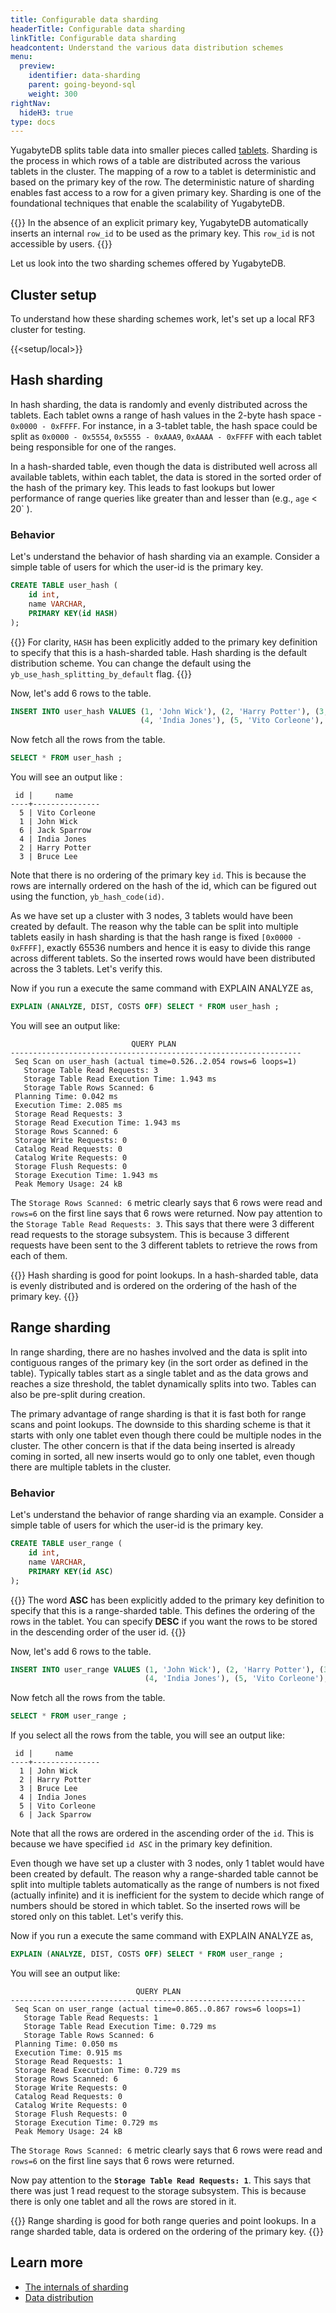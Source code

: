 ```yaml
---
title: Configurable data sharding
headerTitle: Configurable data sharding
linkTitle: Configurable data sharding
headcontent: Understand the various data distribution schemes
menu:
  preview:
    identifier: data-sharding
    parent: going-beyond-sql
    weight: 300
rightNav:
  hideH3: true
type: docs
---
```


YugabyteDB splits table data into smaller pieces called [tablets](../../../architecture/key-concepts/#tablet).
Sharding is the process in which rows of a table are distributed across the various tablets in the cluster. The mapping of a row to a tablet is deterministic and based on the primary key of the row. The deterministic nature of sharding enables fast access to a row for a given primary key. Sharding is one of the foundational techniques that enable the scalability of YugabyteDB.

{{<note>}}
In the absence of an explicit primary key, YugabyteDB automatically inserts an internal `row_id` to be used as the primary key. This `row_id` is not accessible by users.
{{</note>}}

Let us look into the two sharding schemes offered by YugabyteDB.

## Cluster setup

To understand how these sharding schemes work, let's set up a local RF3 cluster for testing.

{{<setup/local>}}

## Hash sharding

In hash sharding, the data is randomly and evenly distributed across the tablets. Each tablet owns a range of hash values in the 2-byte hash space - `0x0000 - 0xFFFF`. For instance, in a 3-tablet table, the hash space could be split as `0x0000 - 0x5554`, `0x5555 - 0xAAA9`, `0xAAAA - 0xFFFF` with each tablet being responsible for one of the ranges.

In a hash-sharded table, even though the data is distributed well across all available tablets, within each tablet, the data is stored in the sorted order of the hash of the primary key. This leads to fast lookups but lower performance of range queries like greater than and lesser than (e.g., `age` < 20` ).

### Behavior

Let's understand the behavior of hash sharding via an example. Consider a simple table of users for which the user-id is the primary key.

```sql
CREATE TABLE user_hash (
    id int,
    name VARCHAR,
    PRIMARY KEY(id HASH)
);
```

{{<note>}}
For clarity, `HASH` has been explicitly added to the primary key definition to specify that this is a hash-sharded table. Hash sharding is the default distribution scheme. You can change the default using the `yb_use_hash_splitting_by_default` flag.
{{</note>}}

Now, let's add 6 rows to the table.

```sql
INSERT INTO user_hash VALUES (1, 'John Wick'), (2, 'Harry Potter'), (3, 'Bruce Lee'),
                             (4, 'India Jones'), (5, 'Vito Corleone'), (6, 'Jack Sparrow');
```

Now fetch all the rows from the table.

```sql
SELECT * FROM user_hash ;
```

You will see an output like :

```caddyfile{.nocopy}
 id |     name
----+---------------
  5 | Vito Corleone
  1 | John Wick
  6 | Jack Sparrow
  4 | India Jones
  2 | Harry Potter
  3 | Bruce Lee
```

Note that there is no ordering of the primary key `id`. This is because the rows are internally ordered on the hash of the id, which can be figured out using the function, `yb_hash_code(id)`.

As we have set up a cluster with 3 nodes, 3 tablets would have been created by default. The reason why the table can be split into multiple tablets easily in hash sharding is that the hash range is fixed `[0x0000 - 0xFFFF]`, exactly 65536 numbers and hence it is easy to divide this range across different tablets. So the inserted rows would have been distributed across the 3 tablets.   Let's verify this.

Now if you run a execute the same command with EXPLAIN ANALYZE as,

```sql
EXPLAIN (ANALYZE, DIST, COSTS OFF) SELECT * FROM user_hash ;
```

You will see an output like:

```puppet{.nocopy}
                           QUERY PLAN
-----------------------------------------------------------------
 Seq Scan on user_hash (actual time=0.526..2.054 rows=6 loops=1)
   Storage Table Read Requests: 3
   Storage Table Read Execution Time: 1.943 ms
   Storage Table Rows Scanned: 6
 Planning Time: 0.042 ms
 Execution Time: 2.085 ms
 Storage Read Requests: 3
 Storage Read Execution Time: 1.943 ms
 Storage Rows Scanned: 6
 Storage Write Requests: 0
 Catalog Read Requests: 0
 Catalog Write Requests: 0
 Storage Flush Requests: 0
 Storage Execution Time: 1.943 ms
 Peak Memory Usage: 24 kB
```

The `Storage Rows Scanned: 6` metric clearly says that 6 rows were read and `rows=6` on the first line says that 6 rows were returned. Now pay attention to the `Storage Table Read Requests: 3`. This says that there were 3 different read requests to the storage subsystem. This is because 3 different requests have been sent to the 3 different tablets to retrieve the rows from each of them.

{{<tip title="Remember">}}
Hash sharding is good for point lookups. In a hash-sharded table, data is evenly distributed and is ordered on the ordering of the hash of the primary key.
{{</tip>}}

## Range sharding

In range sharding, there are no hashes involved and the data is split into contiguous ranges of the primary key (in the sort order as defined in the table). Typically tables start as a single tablet and as the data grows and reaches a size threshold, the tablet dynamically splits into two. Tables can also be pre-split during creation.

The primary advantage of range sharding is that it is fast both for range scans and point lookups. The downside to this sharding scheme is that it starts with only one tablet even though there could be multiple nodes in the cluster. The other concern is that if the data being inserted is already coming in sorted, all new inserts would go to only one tablet, even though there are multiple tablets in the cluster.

### Behavior

Let's understand the behavior of range sharding via an example. Consider a simple table of users for which the user-id is the primary key.

```sql
CREATE TABLE user_range (
    id int,
    name VARCHAR,
    PRIMARY KEY(id ASC)
);
```

{{<note>}}
The word **ASC** has been explicitly added to the primary key definition to specify that this is a range-sharded table. This defines the ordering of the rows in the tablet. You can specify **DESC** if you want the rows to be stored in the descending order of the user id.
{{</note>}}

Now, let's add 6 rows to the table.

```sql
INSERT INTO user_range VALUES (1, 'John Wick'), (2, 'Harry Potter'), (3, 'Bruce Lee'),
                              (4, 'India Jones'), (5, 'Vito Corleone'), (6, 'Jack Sparrow');
```

Now fetch all the rows from the table.

```sql
SELECT * FROM user_range ;
```

If you select all the rows from the table, you will see an output like:

```caddyfile{.nocopy}
 id |     name
----+---------------
  1 | John Wick
  2 | Harry Potter
  3 | Bruce Lee
  4 | India Jones
  5 | Vito Corleone
  6 | Jack Sparrow
```

Note that all the rows are ordered in the ascending order of the `id`. This is because we have specified `id ASC` in the primary key definition.

Even though we have set up a cluster with 3 nodes, only 1 tablet would have been created by default. The reason why a range-sharded table cannot be split into multiple tablets automatically as the range of numbers is not fixed (actually infinite) and it is inefficient for the system to decide which range of numbers should be stored in which tablet. So the inserted rows will be stored only on this tablet. Let's verify this.

Now if you run a execute the same command with EXPLAIN ANALYZE as,

```sql
EXPLAIN (ANALYZE, DIST, COSTS OFF) SELECT * FROM user_range ;
```

You will see an output like:

```puppet{.nocopy}
                            QUERY PLAN
------------------------------------------------------------------
 Seq Scan on user_range (actual time=0.865..0.867 rows=6 loops=1)
   Storage Table Read Requests: 1
   Storage Table Read Execution Time: 0.729 ms
   Storage Table Rows Scanned: 6
 Planning Time: 0.050 ms
 Execution Time: 0.915 ms
 Storage Read Requests: 1
 Storage Read Execution Time: 0.729 ms
 Storage Rows Scanned: 6
 Storage Write Requests: 0
 Catalog Read Requests: 0
 Catalog Write Requests: 0
 Storage Flush Requests: 0
 Storage Execution Time: 0.729 ms
 Peak Memory Usage: 24 kB
 ```

The `Storage Rows Scanned: 6` metric clearly says that 6 rows were read and `rows=6` on the first line says that 6 rows were returned.

Now pay attention to the **`Storage Table Read Requests: 1`**. This says that there was just 1  read request to the storage subsystem. This is because there is only one tablet and all the rows are stored in it.

{{<tip title="Remember">}}
Range sharding is good for both range queries and point lookups. In a range sharded table, data is ordered on the ordering of the primary key.
{{</tip>}}

## Learn more

- [The internals of sharding](../../../architecture/docdb-sharding/sharding)
- [Data distribution](../../linear-scalability/data-distribution)